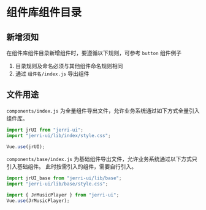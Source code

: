 # 组件库组件目录

##  新增须知

在组件库组件目录新增组件时，要遵循以下规则，可参考 `button` 组件例子

1.  目录规则及命名必须与其他组件命名规则相同
2.  通过 `组件名/index.js` 导出组件

##  文件用途

`components/index.js` 为全量组件导出文件，允许业务系统通过如下方式全量引入组件库。

```js
import jrUI from "jerri-ui";
import "jerri-ui/lib/index/style.css";

Vue.use(jrUI);
```

`components/base/index.js` 为基础组件导出文件，允许业务系统通过以下方式只引入基础组件。
此时按需引入的组件，需要自行引入。

```js
import jrUI_base from "jerri-ui/lib/base";
import "jerri-ui/lib/base/style.css";

import { JrMusicPlayer } from "jerri-ui";
Vue.use(JrMusicPlayer);
```
